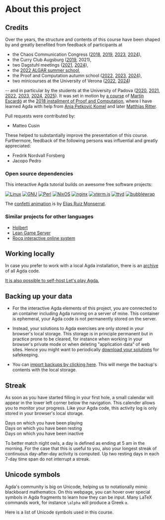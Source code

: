 # About this project

## Credits

Over the years, the structure and contents of this course have been shaped by
and greatly benefited from feedback of participants at

- the Chaos Communication Congress
  ([2018](https://events.ccc.de/congress/2018/wiki/index.php/Session:Formalizing_mathematics_in_the_proof_assistant_Agda),
  [2019](https://events.ccc.de/congress/2019/wiki/index.php/Session:Formalizing_mathematics_in_the_proof_assistant_Agda),
  [2023](https://events.ccc.de/congress/2023/hub/en/event/formalizing-mathematics-in-the-proof-assistant-agd/),
  [2024](https://events.ccc.de/congress/2024/hub/en/event/wondrous-mathematics-how-a-group-of-theorists-reso/)),
- the Curry Club Augsburg
  ([2019](https://curry-club-augsburg.de/posts/2019-02-19-treffen-47.html), 2021),
- two Dagstuhl meetings
  ([2021](https://www.dagstuhl.de/de/seminars/seminar-calendar/seminar-details/21472),
  [2024](https://www.dagstuhl.de/de/seminars/seminar-calendar/seminar-details/24021)),
- the [2022 ALGAR summer school](https://www.uantwerpen.be/en/summer-winter-schools/algar/programme/previous-editions/2022/content-description/),
- the Proof and Computation autumn school
  ([2022](https://www.mathematik.uni-muenchen.de/~schwicht/pc22.php),
  [2023](https://www.mathematik.uni-muenchen.de/~schwicht/pc23.php),
  [2024](https://www.mathematik.uni-muenchen.de/~schwicht/pc24.php)),
- two minicourses at the University of Verona
  ([2022](https://ct.quasicoherent.io/),
  [2024](https://rt.quasicoherent.io/))

-- and in particular by the students at the University of Padova
([2020](https://agdapad.quasicoherent.io/~Agda_in_Padova/),
[2021](https://agdapad.quasicoherent.io/~AgdaInPadova/),
[2022](https://agdapad.quasicoherent.io/~AgdaPadova/),
[2023](https://agdapad.quasicoherent.io/~Padova/),
[2024](https://agdapad.quasicoherent.io/~Padova2024/),
[2025](https://agdapad.quasicoherent.io/~Padova2025/)). It was set in motion by
[a course](https://martinescardo.github.io/pc2018/pc2018.pdf) of
[Martín Escardó](https://martinescardo.github.io/) at the
[2018 installment of Proof and Computation](https://www.mathematik.uni-muenchen.de/~schwicht/pc18.php),
where I have learned Agda with help from [Anja Petković Komel](https://anjapetkovic.com/)
and later [Matthias Ritter](https://mathoverflow.net/users/166281/matthias-hutzler).

Pull requests were contributed by:

- Matteo Cusin

These helped to substantially improve the presentation of this course.
Furthermore, feedback of the following persons was influential and greatly
appreciated:

- Fredrik Nordvall Forsberg
- Jacopo Pedro


### Open source dependencies

This interactive Agda tutorial builds on awesome free software projects:

<div class="logos">
<a href="https://www.linux.org/"><img src="images/linux.svg" alt="Linux"></a>
<a href="https://www.gnu.org/"><img src="images/gnu.svg" alt="GNU"></a>
<a href="https://perl.org/"><img src="images/perl.svg" alt="Perl"></a>
<a href="https://nixos.org/"><img src="images/nixos.svg" alt="NixOS"></a>
<a href="https://nginx.org/"><img src="images/nginx.svg" alt="nginx"></a>
<a href="https://xtermjs.org/"><img src="images/xtermjs.svg" alt="xterm.js"></a>
<a href="https://github.com/tsl0922/ttyd"><img src="images/ttyd.svg" alt="ttyd"></a>
<a href="https://github.com/containers/bubblewrap"><img src="images/bubblewrap.svg" alt="bubblewrap"></a>
</div>

The [confetti animation](javascript:showConfetti()) is by
[Elias Ruiz Monserrat](https://gist.github.com/elrumo/3055a9163fd2d0d19f323db744b0a094).


### Similar projects for other languages

- [Holbert](https://liamoc.net/holbert/)
- [Lean Game Server](https://adam.math.hhu.de/)
- [Rocq interactive online system](https://coq.vercel.app/)


## Working locally

In case you prefer to work with a local Agda installation, there is an
[archive](Padova2025.zip) of all Agda code.

[It is also possible to self-host Let's play Agda.](https://github.com/iblech/lets-play-agda/)


## Backing up your data

- For the interactive Agda elements of this project, you are connected to an
  container including Agda running on a server of mine. This container is ephemeral,
  your Agda code is not permanently stored on the server.

- Instead, your solutions to Agda exercises are only stored in your browser's local
  storage. This storage is in principle permanent but in practice prone to be
  cleared, for instance when working in your browser's private mode or when
  deleting "application data" of web sites. Hence you might want to
  periodically [download your solutions](javascript:downloadLocalStorage()) for safekeeping.

- You can [import backups by clicking here](javascript:importIntoLocalStorage()).
  This will merge the backup's contents with the local storage.


## Streak

As soon as you have started filling in your first hole, a small calendar will
appear in the lower left corner below the navigation. This calender allows you
to monitor your progress. Like your Agda code, this activity log is only stored
in your browser's local storage.

<span class="daybox active"></span> Days on which you have been playing<br>
<span class="daybox resting"></span> Days on which you have been resting<br>
<span class="daybox inactive"></span> Days on which you have been inactive

To better match night owls, a day is defined as ending at 5 am in the morning.
For the case that this is useful to you, also your longest streak of continuous
day-after-day activity is computed. Up two resting days in each 7-day time span
do not interrupt a streak.


## Unicode symbols

Agda's community is big on Unicode, helping us to notationally mimic
blackboard mathematics. On this webpage, you can hover over special symbols in
Agda fragments to learn how they can be input. Many LaTeX commands work, for
instance `\alpha` will produce a Greek `α`.

Here is a list of Unicode symbols used in this course.

<script>
  window.onload = function () {
    let table = document.getElementById("char-table");

    for(const symbol of Object.keys(characterDescriptions).toSorted()) {
      const tr = document.createElement("tr");

      const td1 = document.createElement("td");
      td1.appendChild(document.createTextNode(symbol));

      const td2  = document.createElement("td");
      const code = document.createElement("code");
      code.appendChild(document.createTextNode(characterDescriptions[symbol]));
      td2.appendChild(code);

      tr.appendChild(td1);
      tr.appendChild(td2);
      table.appendChild(tr);
    }
  };
</script>

<div class="char-table"><table id="char-table">
</table></div>

<!--
```
module Padova2025.Welcome.About where
```
-->
